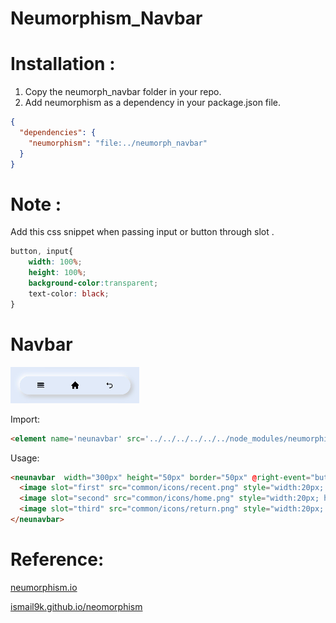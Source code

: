 # Neumorphism_Navbar

# Installation :

1. Copy the neumorph_navbar folder in your repo.
2. Add neumorphism as a dependency in your package.json file.

```json
{
  "dependencies": {
    "neumorphism": "file:../neumorph_navbar"
  }
}
```

# Note :

Add this css snippet when passing input or button through slot .

```css
button, input{
    width: 100%;
    height: 100%;
    background-color:transparent;
    text-color: black;
}
```

# Navbar

<img src="sample_images/navbar.png" width="" height="">

Import:
```html
<element name='neunavbar' src='../../../../../../node_modules/neumorphism/navbar/navbar.hml'></element>
```

Usage:
```html
<neunavbar  width="300px" height="50px" border="50px" @right-event="buttonClick" @middle-event="buttonClick" @left-event="buttonClick">
  <image slot="first" src="common/icons/recent.png" style="width:20px; height: 20px;" ></image>
  <image slot="second" src="common/icons/home.png" style="width:20px; height: 20px;" ></image>
  <image slot="third" src="common/icons/return.png" style="width:20px; height: 20px;" ></image>
</neunavbar>
```

# Reference:

<a href="https://neumorphism.io/">neumorphism.io</a>

<a href="https://ismail9k.github.io/neomorphism/">ismail9k.github.io/neomorphism</a>